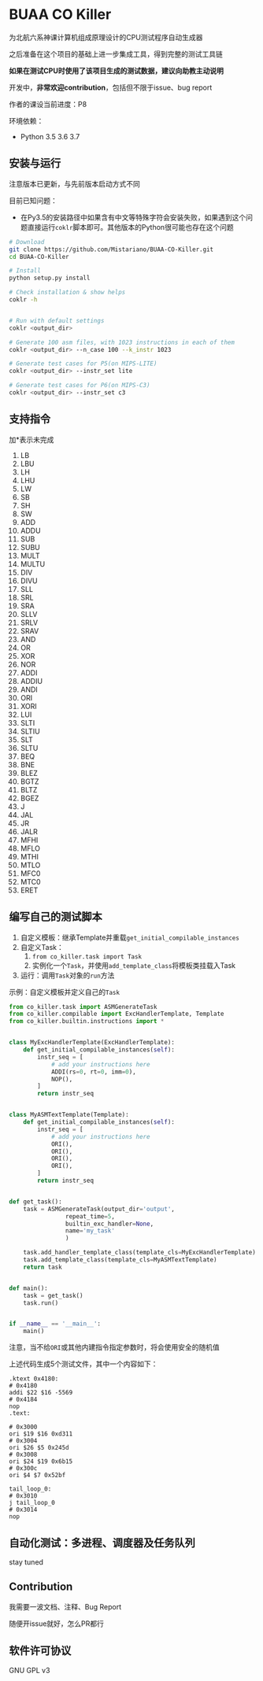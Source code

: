 # BUAA CO Killer

为北航六系神课计算机组成原理设计的CPU测试程序自动生成器

之后准备在这个项目的基础上进一步集成工具，得到完整的测试工具链

**如果在测试CPU时使用了该项目生成的测试数据，建议向助教主动说明**

开发中，**非常欢迎contribution**，包括但不限于issue、bug report

作者的课设当前进度：P8

环境依赖：
- Python 3.5 3.6 3.7


## 安装与运行

注意版本已更新，与先前版本启动方式不同

目前已知问题：
- 在Py3.5的安装路径中如果含有中文等特殊字符会安装失败，如果遇到这个问题直接运行`coklr`脚本即可。其他版本的Python很可能也存在这个问题

```bash
# Download
git clone https://github.com/Mistariano/BUAA-CO-Killer.git
cd BUAA-CO-Killer

# Install
python setup.py install

# Check installation & show helps
coklr -h
```

```bash

# Run with default settings
coklr <output_dir>

# Generate 100 asm files, with 1023 instructions in each of them
coklr <output_dir> --n_case 100 --k_instr 1023

# Generate test cases for P5(on MIPS-LITE)
coklr <output_dir> --instr_set lite

# Generate test cases for P6(on MIPS-C3)
coklr <output_dir> --instr_set c3
```

## 支持指令

加*表示未完成

1.	LB
2.	LBU
3.	LH
4.	LHU
5.	LW
6.	SB
7.	SH
8.	SW
9.	ADD
10.	ADDU
11.	SUB
12.	SUBU
13.	MULT
14.	MULTU
15.	DIV
16.	DIVU
17.	SLL
18.	SRL
19.	SRA
20.	SLLV
21.	SRLV
22.	SRAV
23.	AND
24.	OR
25.	XOR
26.	NOR
27.	ADDI
28.	ADDIU
29.	ANDI
30.	ORI
31.	XORI
32.	LUI
33.	SLTI
34.	SLTIU
35.	SLT
36.	SLTU
37.	BEQ
38.	BNE
39.	BLEZ
40.	BGTZ
41.	BLTZ
42.	BGEZ
43.	J
44.	JAL
45.	JR
46.	JALR
47.	MFHI
48.	MFLO
49.	MTHI
50.	MTLO
51. MFC0
52. MTC0
53. ERET

## 编写自己的测试脚本

1. 自定义模板：继承Template并重载`get_initial_compilable_instances`
2. 自定义Task：
    1. `from co_killer.task import Task`
    2. 实例化一个`Task`，并使用`add_template_class`将模板类挂载入Task
3. 运行：调用`Task`对象的`run`方法

示例：自定义模板并定义自己的`Task`

```python
from co_killer.task import ASMGenerateTask
from co_killer.compilable import ExcHandlerTemplate, Template
from co_killer.builtin.instructions import *


class MyExcHandlerTemplate(ExcHandlerTemplate):
    def get_initial_compilable_instances(self):
        instr_seq = [
            # add your instructions here
            ADDI(rs=0, rt=0, imm=0),
            NOP(),
        ]
        return instr_seq


class MyASMTextTemplate(Template):
    def get_initial_compilable_instances(self):
        instr_seq = [
            # add your instructions here
            ORI(),
            ORI(),
            ORI(),
            ORI(),
        ]
        return instr_seq


def get_task():
    task = ASMGenerateTask(output_dir='output',
                repeat_time=5,
                builtin_exc_handler=None,
                name='my_task'
                )

    task.add_handler_template_class(template_cls=MyExcHandlerTemplate)
    task.add_template_class(template_cls=MyASMTextTemplate)
    return task


def main():
    task = get_task()
    task.run()


if __name__ == '__main__':
    main()

```

注意，当不给`ORI`或其他内建指令指定参数时，将会使用安全的随机值

上述代码生成5个测试文件，其中一个内容如下：
```
.ktext 0x4180:
# 0x4180
addi $22 $16 -5569
# 0x4184
nop
.text:

# 0x3000
ori $19 $16 0xd311
# 0x3004
ori $26 $5 0x245d
# 0x3008
ori $24 $19 0x6b15
# 0x300c
ori $4 $7 0x52bf

tail_loop_0:
# 0x3010
j tail_loop_0
# 0x3014
nop
```


## 自动化测试：多进程、调度器及任务队列

stay tuned

## Contribution

我需要一波文档、注释、Bug Report

随便开issue就好，怎么PR都行

## 软件许可协议

GNU GPL v3

